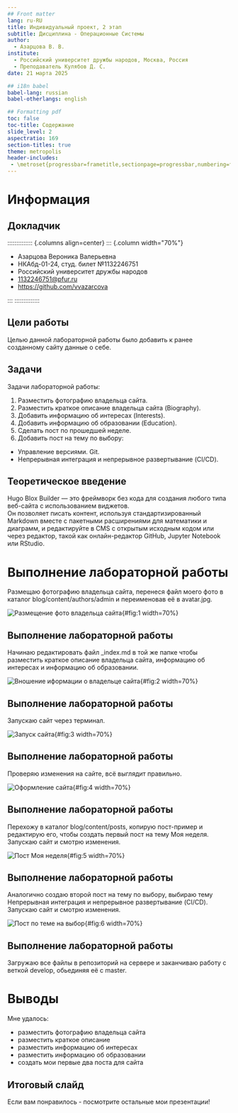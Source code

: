 ```yaml
---
## Front matter
lang: ru-RU
title: Индивидуальный проект, 2 этап
subtitle: Дисциплина - Операционные Системы
author:
  - Азарцова В. В.
institute:
  - Российский университет дружбы народов, Москва, Россия
  - Преподаватель Кулябов Д. С.
date: 21 марта 2025

## i18n babel
babel-lang: russian
babel-otherlangs: english

## Formatting pdf
toc: false
toc-title: Содержание
slide_level: 2
aspectratio: 169
section-titles: true
theme: metropolis
header-includes:
 - \metroset{progressbar=frametitle,sectionpage=progressbar,numbering=fraction}
---
```


# Информация

## Докладчик

:::::::::::::: {.columns align=center}
::: {.column width="70%"}

  * Азарцова Вероника Валерьевна
  * НКАбд-01-24, студ. билет №1132246751
  * Российский университет дружбы народов
  * [1132246751@pfur.ru](mailto:1132246751@pfur.ru)
  * <https://github.com/vvazarcova>

:::
::::::::::::::

## Цели работы

Целью данной лабораторной работы было добавить к ранее созданному сайту данные о себе.

## Задачи

Задачи лабораторной работы: 

1. Разместить фотографию владельца сайта.
2. Разместить краткое описание владельца сайта (Biography).
3. Добавить информацию об интересах (Interests).
4. Добавить информацию об образовании (Education).
5. Сделать пост по прошедшей неделе.
6. Добавить пост на тему по выбору:
  - Управление версиями. Git.
  - Непрерывная интеграция и непрерывное развертывание (CI/CD).

## Теоретическое введение

Hugo Blox Builder — это фреймворк без кода для создания любого типа веб-сайта с использованием виджетов.  
Он позволяет писать контент, используя стандартизированный Markdown вместе с пакетными расширениями для математики и диаграмм, и редактируйте в CMS с открытым исходным кодом или через редактор, такой как онлайн-редактор GitHub, Jupyter Notebook или RStudio.  

# Выполнение лабораторной работы

Размещаю фотографию владельца сайта, перенеся файл моего фото в каталог blog/content/authors/admin и переименовав её в avatar.jpg.

![Размещение фото владельца сайта](image/1.png){#fig:1 width=70%}

## Выполнение лабораторной работы

Начинаю редактировать файл _index.md в той же папке чтобы разместить краткое описание владельца сайта, информацию об интересах и информацию об образовании.

![Вношение иформации о владельце сайта](image/2.png){#fig:2 width=70%}

## Выполнение лабораторной работы

Запускаю сайт через терминал.

![Запуск сайта](image/3.png){#fig:3 width=70%}

## Выполнение лабораторной работы

Проверяю изменения на сайте, всё выглядит правильно.

![Оформление сайта](image/4.png){#fig:4 width=70%}

## Выполнение лабораторной работы

Перехожу в каталог blog/content/posts, копирую пост-пример и редактирую его, чтобы создать первый пост на тему Моя неделя. Запускаю сайт и смотрю изменения.

![Пост Моя неделя](image/5.png){#fig:5 width=70%}

## Выполнение лабораторной работы

Аналогично создаю второй пост на тему по выбору, выбираю тему Непрерывная интеграция и непрерывное развертывание (CI/CD). Запускаю сайт и смотрю изменения.

![Пост по теме на выбор](image/6.png){#fig:6 width=70%}

## Выполнение лабораторной работы

Загружаю все файлы в репозиторий на сервере и заканчиваю работу с веткой develop, обьединяя её с master.

# Выводы

Мне удалось: 

- разместить фотографию владельца сайта
- разместить краткое описание
- разместить информацию об интересах
- разместить информацию об образовании
- создать мои первые два поста для сайта

## Итоговый слайд

Если вам понравилось - посмотрите остальные мои презентации!



